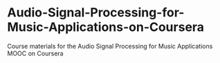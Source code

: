 # Audio-Signal-Processing-for-Music-Applications-on-Coursera
Course materials for the Audio Signal Processing for Music Applications MOOC on Coursera
